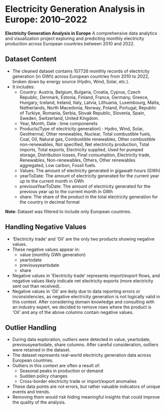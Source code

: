 # Electricity Generation Analysis in Europe: 2010–2022

**Electricity Generation Analysis in Europe** A comprehensive data analytics and visualization project exploring and predicting monthly electricity production across European countries between 2010 and 2022.

## Dataset Content
* The cleaned dataset contains 107726 monthly records of electricity generation (in GWh) across European countries from 2010 to 2022, broken down by energy source (Hydro, Wind, Solar, etc.). 
* It includes:
    - Country: Austria, Belgium, Bulgaria, Croatia, Cyprus, Czech Republic, Denmark, Estonia, Finland, France, Germany, Greece, Hungary, Iceland, Ireland, Italy, Latvia, Lithuania, Luxembourg, Malta, Netherlands, North Macedonia, Norway, Poland, Portugal, Republic of Turkiye, Romania, Serbia, Slovak Republic, Slovenia, Spain, Sweden, Switzerland, United Kingdom.
    - Year, Month, Date : time componenets
    - Products(Type of electricity generation) : Hydro, Wind, Solar, Geothermal, Other renewables, Nuclear, Total combustible fuels, Coal, Oil, Natural gas, Combustible renewables, Other combustible non-renewables, Not specified, Net electricity production, Total imports, Total exports, Electricity supplied, Used for pumped storage, Distribution losses, Final consumption, Electricity trade, Renewables, Non-renewables, Others, Other renewables aggregated, Low carbon, Fossil fuels.
    - Values: The amount of electricity generated in gigawatt-hours (GWh)
    - yearToDate: The amount of electricity generated for the current year up to the current month in GWh
    - previousYearToDate: The amount of electricity generated for the previous year up to the current month in GWh
    - share: The share of the product in the total electricity generation for the country in decimal format

**Note**: Dataset was filtered to include only European countries.

## Handling Negative Values
- ‘Electricity trade’ and ‘Oil’ are the only two products showing negative values.
- These negative values appear in:
    - value (monthly GWh generation)
    - yeartodate
    - previousyeartodate
    - share
- Negative values in 'Electricity trade' represents import/export flows, and negative values likely indicate net electricity exports (more electricity sent out than received).
- Negative values in 'Oil' are ikely due to data reporting errors or inconsistencies, as negative electricity generation is not logically valid in this context. After considering domain knowledge and consulting with an industry expert, we decided to remove rows where the product is 'Oil' and any of the above columns contain negative values.

## Outlier Handling
- During data exploration, outliers were detected in value, yeartodate, previousyeartodate, share columns. After careful consideration, outliers were retained in the dataset.
- The dataset represents real-world electricity generation data across European countries.
- Outliers in this context are often a result of:
    - Seasonal peaks in production or demand
    - Sudden policy changes
    - Cross-border electricity trade or import/export anomalies
- These data points are not errors, but rather valuable indicators of unique events and trends.
- Removing them would risk hiding meaningful insights that could improve the quality of the analysis.